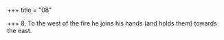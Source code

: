 +++
title = "08"

+++
8. To the west of the fire he joins his hands (and holds them) towards the east.
